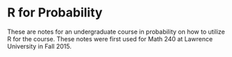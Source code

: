 # R for Probability

These are notes for an undergraduate course in probability on how to utilize R for the course. These notes were first used for Math 240 at Lawrence University in Fall 2015. 
